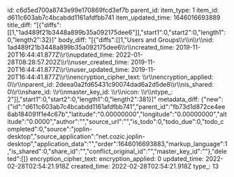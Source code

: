 id: c6d5ed700a8743e99e170869fcd3ef7b
parent_id: 
item_type: 1
item_id: d611c603ab7c4bcabdd1161afdfbb741
item_updated_time: 1646016693889
title_diff: "[{\"diffs\":[[1,\"1ad489f21b3448a899b35a092175dee6\"]],\"start1\":0,\"start2\":0,\"length1\":0,\"length2\":32}]"
body_diff: "[{\"diffs\":[[1,\"Users and Groups\\\r\\\n\\\r\\\nid: 1ad489f21b3448a899b35a092175dee6\\\r\\\ncreated_time: 2019-11-20T16:44:41.877Z\\\r\\\nupdated_time: 2022-01-28T08:28:57.202Z\\\r\\\nuser_created_time: 2019-11-20T16:44:41.877Z\\\r\\\nuser_updated_time: 2019-11-20T16:44:41.877Z\\\r\\\nencryption_cipher_text: \\\r\\\nencryption_applied: 0\\\r\\\nparent_id: 2deea0a2fd65431c90074dad6a2d5de8\\\r\\\nis_shared: 0\\\r\\\nshare_id: \\\r\\\nmaster_key_id: \\\r\\\nicon: \\\r\\\ntype_: 2\"]],\"start1\":0,\"start2\":0,\"length1\":0,\"length2\":381}]"
metadata_diff: {"new":{"id":"d611c603ab7c4bcabdd1161afdfbb741","parent_id":"fb73d1d872ce4ee6ab184091f1e4c67b","latitude":"0.00000000","longitude":"0.00000000","altitude":"0.0000","author":"","source_url":"","is_todo":0,"todo_due":0,"todo_completed":0,"source":"joplin-desktop","source_application":"net.cozic.joplin-desktop","application_data":"","order":1646016693883,"markup_language":1,"is_shared":0,"share_id":"","conflict_original_id":"","master_key_id":""},"deleted":[]}
encryption_cipher_text: 
encryption_applied: 0
updated_time: 2022-02-28T02:54:21.918Z
created_time: 2022-02-28T02:54:21.918Z
type_: 13